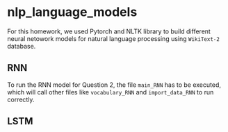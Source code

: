 # nlp_language_models

For this homework, we used Pytorch and NLTK library to build different neural netowork models for natural language processing using ```WikiText-2``` database.

## RNN

To run the RNN model for Question 2, the file ```main_RNN``` has to be executed, which will call other files like ```vocabulary_RNN``` and ```import_data_RNN``` to run correctly.


## LSTM
